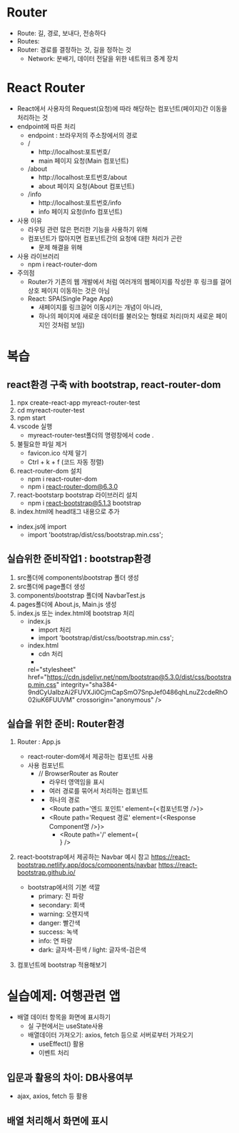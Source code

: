 # Router
- Route: 길, 경로, 보내다, 전송하다
- Routes:
- Router: 경로를 결정하는 것, 길을 정하는 것
  - Network: 분배기, 데이터 전달을 위한 네트워크 중계 장치

# React Router
- React에서 사용자의 Request(요청)에 따라 해당하는 컴포넌트(페이지)간
  이동을 처리하는 것
- endpoint에 따른 처리
  - endpoint : 브라우저의 주소창에서의 경로
  - /
    - http://localhost:포트번호/
    - main 페이지 요청(Main 컴포넌트)
  - /about
    - http://localhost:포트번호/about
    - about 페이지 요청(About 컴포넌트)
  - /info
    - http://localhost:포트번호/info
    - info 페이지 요청(Info 컴포넌트)
- 사용 이유
  - 라우팅 관련 많은 편리한 기능을 사용하기 위해
  - 컴포넌트가 많아지면 컴포넌트간의 요청에 대한 처리가 곤란
    - 문제 해결을 위해
- 사용 라이브러리
  - npm i react-router-dom
- 주의점
  - Router가 기존의 웹 개발에서 처럼 여러개의 웹페이지를 작성한 후 
    링크를 걸어 상호 페이지 이동하는 것은 아님
  - React: SPA(Single Page App)
    - 새페이지를 링크걸어 이동시키는 개념이 아니라,
    - 하나의 페이지에 새로운 데이터를 불러오는 형태로 처리(마치 새로운 페이지인 것처럼 보임)

# 복습
## react환경 구축 with bootstrap, react-router-dom
1. npx create-react-app myreact-router-test
2. cd myreact-router-test
3. npm start
4. vscode 실행
    - myreact-router-test폴더의 명령창에서 code .
5. 불필요한 파일 제거
    - favicon.ico 삭제 말기
    - Ctrl + k + f (코드 자동 정렬)
6. react-router-dom 설치
    - npm i react-router-dom
    - npm i react-router-dom@6.3.0
7. react-bootstarp bootstrap 라이브러리 설치
    - npm i react-bootstrap@5.1.3 bootstrap
8. index.html에 head태그 내용으로 추가
      <link
        rel="stylesheet"
        href="https://cdn.jsdelivr.net/npm/bootstrap@5.3.0/dist/css/bootstrap.min.css"
        integrity="sha384-9ndCyUaIbzAi2FUVXJi0CjmCapSmO7SnpJef0486qhLnuZ2cdeRhO02iuK6FUUVM"
        crossorigin="anonymous"/>
  - index.js에 import
    - import 'bootstrap/dist/css/bootstrap.min.css';

## 실습위한 준비작업1 : bootstrap환경
1. src폴더에 components\bootstrap 폴더 생성
2. src폴더에 page폴더 생성
3. components\bootstrap 폴더에 NavbarTest.js
4. pages폴더에 About.js, Main.js 생성
5. index.js 또는 index.html에 bootstrap 처리
    - index.js
        - import 처리
        - import 'bootstrap/dist/css/bootstrap.min.css';
    - index.html
        - cdn 처리
        - <link
        rel="stylesheet"
        href="https://cdn.jsdelivr.net/npm/bootstrap@5.3.0/dist/css/bootstrap.min.css"
        integrity="sha384-9ndCyUaIbzAi2FUVXJi0CjmCapSmO7SnpJef0486qhLnuZ2cdeRhO02iuK6FUUVM"
        crossorigin="anonymous"
/>


## 실습을 위한 준비: Router환경
1. Router : App.js
    - react-router-dom에서 제공하는 컴포넌트 사용
    - 사용 컴포넌트
        - <Router></Router> // BrowserRouter as Router
            - 라우터 영역임을 표시
        - <Routes></Routes>
            - 여러 경로를 묶어서 처리하는 컴포넌트
        - <Route></Route>
            - 하나의 경로
            - <Route path='엔드 포인트' element={<컴포넌트명 />}></Route>
            - <Route path='Request 경로' element={<Response Component명 />}></Route>
                - <Route path='/' element={<Main />} />
2. react-bootstrap에서 제공하는 Navbar 예시 참고
    https://react-bootstrap.netlify.app/docs/components/navbar
    https://react-bootstrap.github.io/

    * bootstrap에서의 기본 색깔
        - primary: 진 파랑
        - secondary: 회색
        - warning: 오렌지색
        - danger: 빨간색
        - success: 녹색
        - info: 연 파랑
        - dark: 글자색-흰색 / light: 글자색-검은색
3. 컴포넌트에 bootstrap 적용해보기
    <div className="container mt-5"></div>

# 실습예제: 여행관련 앱
- 배열 데이터 항목을 화면에 표시하기
    - 실 구현에서는 useState사용
    - 배열데이터 가져오기: axios, fetch 등으로 서버로부터 가져오기
        - useEffect() 활용
        - 이벤트 처리

## 입문과 활용의 차이: DB사용여부
- ajax, axios, fetch 등 활용

## 배열 처리해서 화면에 표시